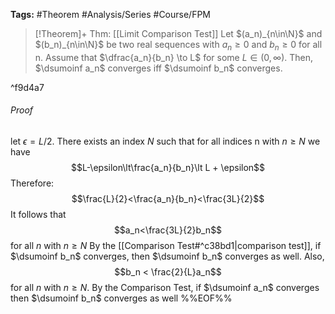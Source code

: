 **Tags:** #Theorem #Analysis/Series #Course/FPM

> [!Theorem]+ Thm: [[Limit Comparison Test]]
Let $(a_n)_{n\in\N}$ and $(b_n)_{n\in\N}$ be two real sequences with $a_n\geq0$ and $b_n\geq0$ for all n. Assume that $\dfrac{a_n}{b_n} \to L$ for some $L\in(0,\infty)$. Then, $\dsumoinf a_n$ converges iff $\dsumoinf b_n$ converges.

^f9d4a7

###### Proof
let $\epsilon = L/2$. There exists an index $N$ such that for all indices n with $n\geq N$ we have
$$L-\epsilon\lt\frac{a_n}{b_n}\lt L + \epsilon$$
Therefore: $$\frac{L}{2}<\frac{a_n}{b_n}<\frac{3L}{2}$$
It follows that $$a_n<\frac{3L}{2}b_n$$
for all $n$ with $n\geq N$
By the [[Comparison Test#^c38bd1|comparison test]], if $\dsumoinf b_n$ converges, then $\dsumoinf b_n$ converges as well.
Also, $$b_n < \frac{2}{L}a_n$$
for all $n$ with $n\geq N$.
By the Comparison Test, if $\dsumoinf a_n$ converges then $\dsumoinf b_n$ converges as well
%%EOF%%